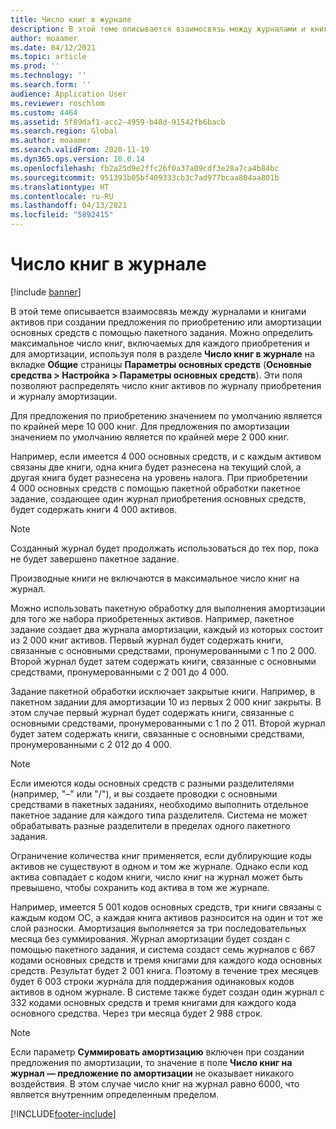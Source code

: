 ```yaml
---
title: Число книг в журнале
description: В этой теме описывается взаимосвязь между журналами и книгами активов при создании предложения по приобретению или амортизации основных средств с помощью пакетного задания. Можно определить максимальное число книг, включаемых для каждого приобретения и для амортизации.
author: moaamer
ms.date: 04/12/2021
ms.topic: article
ms.prod: ''
ms.technology: ''
ms.search.form: ''
audience: Application User
ms.reviewer: roschlom
ms.custom: 4464
ms.assetid: 5f89daf1-acc2-4959-b48d-91542fb6bacb
ms.search.region: Global
ms.author: moaamer
ms.search.validFrom: 2020-11-19
ms.dyn365.ops.version: 10.0.14
ms.openlocfilehash: fb2a25d9e2ffc26f0a37a09cdf3e28a7ca4b84bc
ms.sourcegitcommit: 951393b05bf409333cb3c7ad977bcaa804aa801b
ms.translationtype: HT
ms.contentlocale: ru-RU
ms.lasthandoff: 04/13/2021
ms.locfileid: "5892415"
---
```

# <a name="number-of-books-per-journal"></a>Число книг в журнале

[!include [banner](../includes/banner.md)]

В этой теме описывается взаимосвязь между журналами и книгами активов при создании предложения по приобретению или амортизации основных средств с помощью пакетного задания. Можно определить максимальное число книг, включаемых для каждого приобретения и для амортизации, используя поля в разделе **Число книг в журнале** на вкладке **Общие** страницы **Параметры основных средств** (**Основные средства \> Настройка \> Параметры основных средств**). Эти поля позволяют распределять число книг активов по журналу приобретения и журналу амортизации.

Для предложения по приобретению значением по умолчанию является по крайней мере 10 000 книг. Для предложения по амортизации значением по умолчанию является по крайней мере 2 000 книг.

Например, если имеется 4 000 основных средств, и с каждым активом связаны две книги, одна книга будет разнесена на текущий слой, а другая книга будет разнесена на уровень налога. При приобретении 4 000 основных средств с помощью пакетной обработки пакетное задание, создающее один журнал приобретения основных средств, будет содержать книги 4 000 активов.

> [!NOTE]
> Созданный журнал будет продолжать использоваться до тех пор, пока не будет завершено пакетное задание.
>
> Производные книги не включаются в максимальное число книг на журнал.

Можно использовать пакетную обработку для выполнения амортизации для того же набора приобретенных активов. Например, пакетное задание создает два журнала амортизации, каждый из которых состоит из 2 000 книг активов. Первый журнал будет содержать книги, связанные с основными средствами, пронумерованными с 1 по 2 000. Второй журнал будет затем содержать книги, связанные с основными средствами, пронумерованными с 2 001 до 4 000.

Задание пакетной обработки исключает закрытые книги. Например, в пакетном задании для амортизации 10 из первых 2 000 книг закрыты. В этом случае первый журнал будет содержать книги, связанные с основными средствами, пронумерованными с 1 по 2 011. Второй журнал будет затем содержать книги, связанные с основными средствами, пронумерованными с 2 012 до 4 000.

> [!NOTE]
> Если имеются коды основных средств с разными разделителями (например, "–" или "/"), и вы создаете проводки с основными средствами в пакетных заданиях, необходимо выполнить отдельное пакетное задание для каждого типа разделителя. Система не может обрабатывать разные разделители в пределах одного пакетного задания.

Ограничение количества книг применяется, если дублирующие коды активов не существуют в одном и том же журнале. Однако если код актива совпадает с кодом книги, число книг на журнал может быть превышено, чтобы сохранить код актива в том же журнале.

Например, имеется 5 001 кодов основных средств, три книги связаны с каждым кодом ОС, а каждая книга активов разносится на один и тот же слой разноски. Амортизация выполняется за три последовательных месяца без суммирования.  Журнал амортизации будет создан с помощью пакетного задания, и система создаст семь журналов с 667 кодами основных средств и тремя книгами для каждого кода основных средств. Результат будет 2 001 книга. Поэтому в течение трех месяцев будет 6 003 строки журнала для поддержания одинаковых кодов активов в одном журнале. В системе также будет создан один журнал с 332 кодами основных средств и тремя книгами для каждого кода основного средства. Через три месяца будет 2 988 строк.

> [!NOTE] 
> Если параметр **Суммировать амортизацию** включен при создании предложения по амортизации, то значение в поле **Число книг на журнал — предложение по амортизации** не оказывает никакого воздействия. В этом случае число книг на журнал равно 6000, что является внутренним определенным пределом.


[!INCLUDE[footer-include](../../includes/footer-banner.md)]
